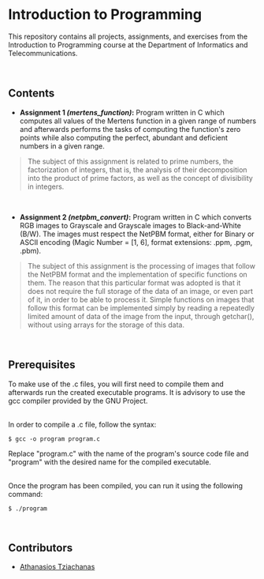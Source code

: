 # Introduction to Programming

This repository contains all projects, assignments, and exercises from the Introduction to Programming course at the Department of Informatics and Telecommunications.

<br>

 ## Contents
	

  
 - **Assignment 1 _(mertens_function)_:** Program written in C which computes all values of the Mertens function in a given range of numbers and afterwards performs the tasks of computing the function's zero points while also computing the perfect, abundant and deficient numbers in a given range.
 
> The subject of this assignment is related to prime numbers, the factorization of integers, that is, the analysis of their decomposition into the product of prime factors, as well as the concept of divisibility in integers.
 
<br>
 
 - **Assignment 2 _(netpbm_convert)_:** Program written in C which converts RGB images to Grayscale and Grayscale images to Black-and-White (B/W). The images must respect the NetPBM format, either for Binary or ASCII encoding (Magic Number = [1, 6], format extensions: .ppm, .pgm, .pbm).
 
> The subject of this assignment is the processing of images that follow the NetPBM format and the implementation of specific functions on them. 
 The reason that this particular format was adopted is that it does not require the full storage of the data of an image, or even part of it, in order to be able to process it. 
 Simple functions on images that follow this format can be implemented simply by reading a repeatedly limited amount of data of the image from the input, through getchar(), without using arrays for the storage of this data.
	
<br>

## Prerequisites

To make use of the .c files, you will first need to compile them and afterwards run the created executable programs. It is advisory to use the gcc compiler provided by the GNU Project.<br><br>

In order to compile a .c file, follow the syntax:

    $ gcc -o program program.c
    
Replace "program.c" with the name of the program's source code file and "program" with the desired name for the compiled executable.<br><br>

Once the program has been compiled, you can run it using the following command:

    $ ./program

<br>	
    
## Contributors

- [Athanasios Tziachanas](https://github.com/thanostzia)
